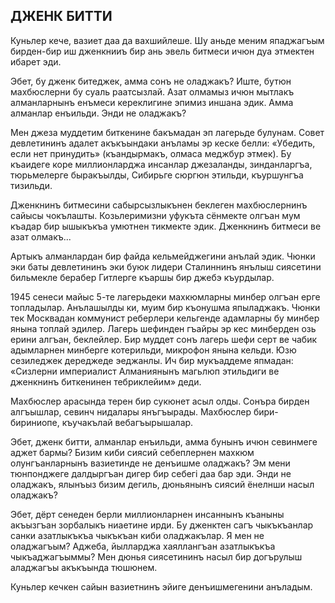 ## ДЖЕНК БИТТИ

Куньлер кече, вазиет даа да вахшийлеше.
Шу аньде меним япаджагъым бирден-бир иш дженкнииъ бир ань эвель битмеси ичюн дуа этмектен ибарет эди.

Эбет, бу дженк битеджек, амма сонъ не оладжакъ?
Иште, бутюн махбюслерни бу суаль раатсызлай.
Азат олмамыз ичюн мытлакъ алманларнынъ енъмеси кереклигине эпимиз иншана эдик.
Амма алманлар енъильди.
Энди не оладжакъ?

Мен джеза муддетим биткенине бакъмадан эп лагерьде булунам.
Совет девлетининъ адалет акъкъындаки анъламы эр кеске белли: «Убедить, если нет принудить» (къандырмакъ, олмаса меджбур этмек).
Бу къаидеге коре миллионларджа инсанлар джезаланды, зинданларгъа, тюрьмелерге быракъылды, Сибирьге сюргюн этильди, къуршунгъа тизильди.

Дженкнинъ битмесини сабырсызлыкънен беклеген махбюслернинъ сайысы чокълашты.
Козьлеримизни уфукъта сёнмекте олгъан мум къадар бир ышыкъкъа умютнен тикмекте эдик.
Дженкнинъ битмеси ве азат олмакъ...

Артыкъ алманлардан бир файда кельмейджегини анълай эдик.
Чюнки эки баты девлетининъ эки буюк лидери Сталиннинъ янълыш сиясетини бильмекле берабер Гитлерге къаршы бир джебэ къурдылар.

1945 сенеси майыс 5-те лагерьдеки махкюмларны минбер олгъан ерге топладылар.
Анълашылды ки, муим бир къонушма япыладжакъ.
Чюнки тек Москвадан коммунист реберлери кельгенде адамларны бу минбер янына топлай эдилер.
Лагерь шефинден гъайры эр кес минберден озь ерини алгъан, беклейлер.
Бир муддет сонъ лагерь шефи серт ве чабик адымларнен минберге котерильди, микрофон янына кельди.
Юзю сезиледжек дереджеде эеджанлы.
Ич бир мукъаддеме япмадан: «Сизлерни империалист Алманиянынъ магьлюп этильдиги ве дженкнинъ биткенинен тебриклейим» деди.

Махбюслер арасында терен бир сукюнет асыл олды.
Сонъра бирден алгъышлар, севинч нидалары янъгъырады.
Махбюслер бири-бириниопе, къучакълай вебагъырышалар.

Эбет, дженк битти, алманлар енъильди, амма бунынъ ичюн севинмеге аджет бармы?
Бизим киби сиясий себеплернен махкюм олунгъанларнынъ вазиетинде не денъишме оладжакъ?
Эм мени тюнпонджеге далдыргъан дигер бир себегі даа бар эди.
Энди не оладжакъ, ялынъыз бизим дегиль, дюньянынъ сиясий ёнелнши насыл оладжакъ?

Эбет, дёрт сенеден берли миллионларнен инсаннынъ къаныны акъызгъан зорбалыкъ ниаетине ирди.
Бу дженктен сагъ чыкъкъанлар санки азатлыкъкъа чыкъкъан киби оладжакълар.
Я мен не оладжагъым?
Аджеба, йылларджа хаяллангъан азатлыкъкъа чыкъаджагъыммы?
Мен дюнья сиясетининъ насыл бир догърулыш аладжагъы акъкъында тюшюнем.

Куньлер кечкен сайын вазиетнинъ эйиге денъишмегенини анъладым.
